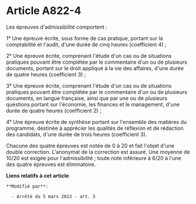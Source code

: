 # Article A822-4

Les épreuves d'admissibilité comportent :

1° Une épreuve écrite, sous forme de cas pratique, portant sur la comptabilité et l'audit, d'une durée de cinq heures
(coefficient 4) ;

2° Une épreuve écrite, comprenant l'étude d'un cas ou de situations pratiques pouvant être complétée par le commentaire d'un
ou de plusieurs documents, portant sur le droit appliqué à la vie des affaires, d'une durée de quatre heures (coefficient
3) ;

3° Une épreuve écrite, comprenant l'étude d'un cas ou de situations pratiques pouvant être complétée par le commentaire d'un
ou de plusieurs documents, en langue française, ainsi que par une ou de plusieurs questions portant sur l'économie, les
finances et le management, d'une durée de quatre heures (coefficient 2) ;

4° Une épreuve écrite de synthèse portant sur l'ensemble des matières du programme, destinée à apprécier les qualités de
réflexion et de rédaction des candidats, d'une durée de trois heures (coefficient 3).

Chacune des quatre épreuves est notée de 0 à 20 et fait l'objet d'une double correction. L'anonymat de la correction est
assuré. Une moyenne de 10/20 est exigée pour l'admissibilité ; toute note inférieure à 6/20 à l'une des quatre épreuves est
éliminatoire.

**Liens relatifs à cet article**

	**Modifié par**:

	  - Arrêté du 5 mars 2013 - art. 5
